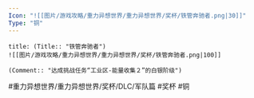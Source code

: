 ```yaml
---
Icon: "![[图片/游戏攻略/重力异想世界/重力异想世界/奖杯/铁管奔驰者.png|30]]"
Type: "铜"
---
```

```ad-common-bronze-trophy
title: (Title:: "铁管奔驰者")
![[图片/游戏攻略/重力异想世界/重力异想世界/奖杯/铁管奔驰者.png|100]]

(Comment:: "达成挑战任务“工业区-能量收集２”的白银阶级")
```

#重力异想世界/重力异想世界/奖杯/DLC/军队篇 #奖杯 #铜
